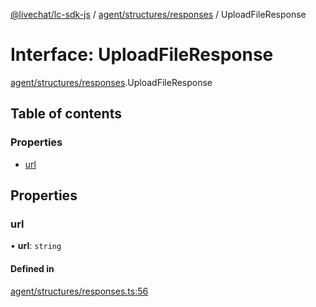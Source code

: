 [@livechat/lc-sdk-js](../README.md) / [agent/structures/responses](../modules/agent_structures_responses.md) / UploadFileResponse

# Interface: UploadFileResponse

[agent/structures/responses](../modules/agent_structures_responses.md).UploadFileResponse

## Table of contents

### Properties

- [url](agent_structures_responses.UploadFileResponse.md#url)

## Properties

### url

• **url**: `string`

#### Defined in

[agent/structures/responses.ts:56](https://github.com/livechat/lc-sdk-js/blob/a63b0a6/src/agent/structures/responses.ts#L56)
